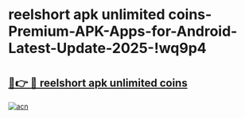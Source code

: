 # reelshort apk unlimited coins-Premium-APK-Apps-for-Android-Latest-Update-2025-!wq9p4

# <h2><a href="https://googleone.com">🔗👉 🔴 reelshort apk unlimited coins</a></h2>

[![acn](https://github.com/user-attachments/assets/0f9c940e-d8b0-45ae-aac7-cd30a18b3e1c)](https://googleone.com)

